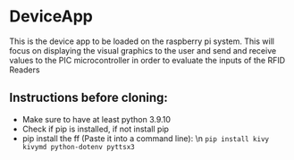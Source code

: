 # DeviceApp
This is the device app to be loaded on the raspberry pi system. This will focus on displaying the visual graphics to the user and send and receive values to the PIC microcontroller in order to evaluate the inputs of the RFID Readers

## Instructions before cloning:
* Make sure to have at least python 3.9.10
* Check if pip is installed, if not install pip
* pip install the ff (Paste it into a command line): \n
``` pip install kivy kivymd python-dotenv pyttsx3 ```